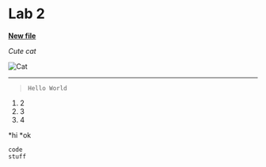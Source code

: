 # Lab 2

**[New file](https://steven-hsu1.github.io/cse15l-lab-reports/newFile.html)**

*Cute cat*

![Cat](https://www.pngall.com/wp-content/uploads/2016/03/Cat-PNG-2.png)

---

> `Hello World` 

1. 2
2. 3
3. 4

*hi
*ok

```
code
stuff
```

